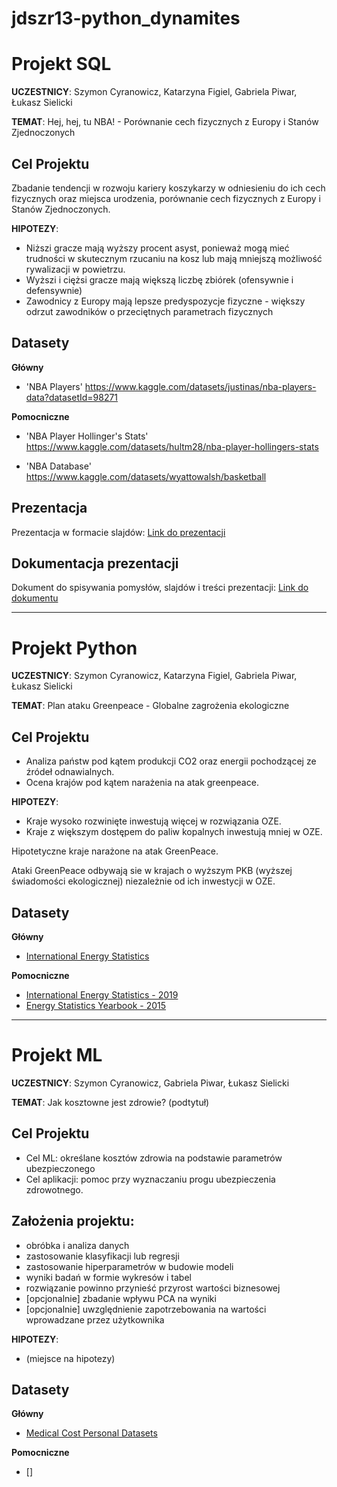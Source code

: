 # jdszr13-python_dynamites
# Projekt SQL
**UCZESTNICY**: Szymon Cyranowicz, Katarzyna Figiel, Gabriela Piwar, Łukasz Sielicki

**TEMAT**: Hej, hej, tu NBA! - Porównanie cech fizycznych z Europy i Stanów Zjednoczonych

## Cel Projektu
Zbadanie tendencji w rozwoju kariery koszykarzy w odniesieniu do ich cech fizycznych oraz miejsca urodzenia, porównanie cech fizycznych z Europy i Stanów Zjednoczonych.

**HIPOTEZY**: 
  - Niższi gracze mają wyższy procent asyst, ponieważ mogą mieć trudności w skutecznym rzucaniu na kosz lub mają mniejszą możliwość rywalizacji w powietrzu.
  - Wyższi i ciężsi gracze mają większą liczbę zbiórek (ofensywnie i defensywnie)
  - Zawodnicy z Europy mają lepsze predyspozycje fizyczne - większy odrzut zawodników o przeciętnych parametrach fizycznych

## Datasety
**Główny**

  - 'NBA Players' https://www.kaggle.com/datasets/justinas/nba-players-data?datasetId=98271

**Pomocniczne**

  - 'NBA Player Hollinger's Stats' https://www.kaggle.com/datasets/hultm28/nba-player-hollingers-stats

  - 'NBA Database' https://www.kaggle.com/datasets/wyattowalsh/basketball

## Prezentacja

Prezentacja w formacie slajdów: [Link do prezentacji](https://docs.google.com/presentation/d/18haXOzUGX7EVuSwPWLi3k-cLzG5JEvoMITiSCJNZJok/edit#slide=id.p)

## Dokumentacja prezentacji

Dokument do spisywania pomysłów, slajdów i treści prezentacji: [Link do dokumentu](https://docs.google.com/document/d/1bqCa5dLNBdcyiiTuMc9zM5dwnKP4KNmh5VOpTpz-lT4/edit)

---------------------------------------------------------------------------------------
# Projekt Python 
**UCZESTNICY**: Szymon Cyranowicz, Katarzyna Figiel, Gabriela Piwar, Łukasz Sielicki

**TEMAT**: Plan ataku Greenpeace - Globalne zagrożenia ekologiczne

## Cel Projektu
- Analiza państw pod kątem produkcji CO2 oraz energii pochodzącej ze źródeł odnawialnych.
- Ocena krajów pod kątem narażenia na atak greenpeace.

**HIPOTEZY**: 
- Kraje wysoko rozwinięte inwestują więcej w rozwiązania OZE.
- Kraje z większym dostępem do paliw kopalnych inwestują mniej w OZE.

Hipotetyczne kraje narażone na atak GreenPeace.

Ataki GreenPeace odbywają sie w krajach o wyższym PKB (wyższej świadomości ekologicznej) niezależnie od ich inwestycji w OZE.

## Datasety

**Główny**

  - [International Energy Statistics](https://www.kaggle.com/datasets/unitednations/international-energy-statistics?resource=download&select=all_energy_statistics.csv)
    

**Pomocniczne**

  - [International Energy Statistics - 2019](https://www.kaggle.com/datasets/unitednations/international-energy-statistics?resource=download&select=all_energy_statistics.csv](https://unstats.un.org/unsd/energy/Energy-Questionnaire-Guidelines.pdf)https://unstats.un.org/unsd/energy/Energy-Questionnaire-Guidelines.pdf)
  - [Energy Statistics Yearbook - 2015](https://unstats.un.org/unsd/energystats/pubs/yearbook/documents/2015eyb.pdf)
    
---------------------------------------------------------------------------------------
# Projekt ML
**UCZESTNICY**: Szymon Cyranowicz, Gabriela Piwar, Łukasz Sielicki

**TEMAT**: Jak kosztowne jest zdrowie? (podtytuł)

## Cel Projektu
- Cel ML: określane kosztów zdrowia na podstawie parametrów ubezpieczonego
- Cel aplikacji: pomoc przy wyznaczaniu progu ubezpieczenia zdrowotnego.

## Założenia projektu:
- obróbka i analiza danych
- zastosowanie klasyfikacji lub regresji
- zastosowanie hiperparametrów w budowie modeli
- wyniki badań w formie wykresów i tabel
- rozwiązanie powinno przynieść przyrost wartości biznesowej
- [opcjonalnie] zbadanie wpływu PCA na wyniki
- [opcjonalnie] uwzględnienie zapotrzebowania na wartości wprowadzane przez użytkownika

**HIPOTEZY**: 
- (miejsce na hipotezy)


## Datasety

**Główny**

  - [Medical Cost Personal Datasets]([https://www.kaggle.com/datasets/unitednations/international-energy-statistics?resource=download&select=all_energy_statistics.csv](https://www.kaggle.com/datasets/mirichoi0218/insurance?resource=download))
    

**Pomocniczne**

 - []

